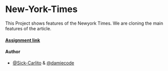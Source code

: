 # New-York-Times
This Project shows features of the Newyork Times.
We are cloning the main features of the article.

#### [Assignment link]( https://www.theodinproject.com/courses/html5-and-css3/lessons/positioning-and-floating-elements)

#### Author
* [@Sick-Carlito](https://github.com/Sick-Carlito) & [@damiecode](https://github.com/damiecode)